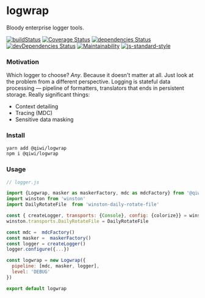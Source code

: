 # logwrap
Bloody enterprise logger tools.

[![buildStatus](https://api.travis-ci.com/qiwi/logwrap.svg?branch=master)](https://travis-ci.com/qiwi/logwrap)
[![Coverage Status](https://coveralls.io/repos/github/qiwi/logwrap/badge.svg?branch=master)](https://coveralls.io/github/qiwi/logwrap?branch=master)
[![dependencies Status](https://david-dm.org/qiwi/logwrap/status.svg)](https://david-dm.org/qiwi/logwrap)
[![devDependencies Status](https://david-dm.org/qiwi/logwrap/dev-status.svg)](https://david-dm.org/qiwi/logwrap?type=dev)
[![Maintainability](https://api.codeclimate.com/v1/badges/93156a859b14c75e3e34/maintainability)](https://codeclimate.com/github/qiwi/logwrap/maintainability)
[![js-standard-style](https://img.shields.io/badge/code%20style-standard-brightgreen.svg)](http://standardjs.com)

### Motivation
Which logger to choose? _Any_. Because it doesn't matter at all. Just look at the problem from a different perspective. Logging is stateful data processing — pipeline of formatters, translators that ends in persistent storage. Really significant things: 
* Context detailing
* Tracing (MDC)
* Sensitive data masking

### Install
```bash
yarn add @qiwi/logwrap
npm i @qiwi/logwrap
```

### Usage
```javascript
// logger.js 

import {Logwrap, masker as maskerFactory, mdc as mdcFactory} from '@qiwi/logwrap'
import winston from 'winston'
import DailyRotateFile  from 'winston-daily-rotate-file'

const { createLogger, transports: {Console}, config: {colorize}} = winston
winston.transports.DailyRotateFile = DailyRotateFile

const mdc =  mdcFactory()
const masker =  maskerFactory()
const logger = createLogger()
logger.configure({...})

const logwrap = new Logwrap({
  pipeline: [mdc, masker, logger],
  level: 'DEBUG'
})

export default logwrap
```
